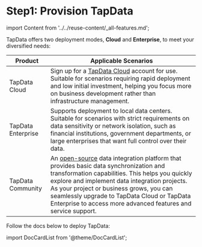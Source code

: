 # Step1: Provision TapData 

import Content from '../../reuse-content/_all-features.md';

<Content />

TapData offers two deployment modes, **Cloud** and **Enterprise**, to meet your diversified needs:

| Product         | Applicable Scenarios                                                |
|-----------------|----------------------------------------------------------------------|
| TapData Cloud   | Sign up for a [TapData Cloud](https://cloud.tapdata.net/console/v3/) account for use. Suitable for scenarios requiring rapid deployment and low initial investment, helping you focus more on business development rather than infrastructure management. |
| TapData Enterprise | Supports deployment to local data centers. Suitable for scenarios with strict requirements on data sensitivity or network isolation, such as financial institutions, government departments, or large enterprises that want full control over their data. |
| TapData Community | An [open-source](https://github.com/tapdata/tapdata) data integration platform that provides basic data synchronization and transformation capabilities. This helps you quickly explore and implement data integration projects. As your project or business grows, you can seamlessly upgrade to TapData Cloud or TapData Enterprise to access more advanced features and service support. |

Follow the docs below to deploy TapData:

import DocCardList from '@theme/DocCardList';

<DocCardList />
